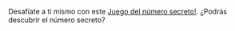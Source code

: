 Desafíate a ti mismo con este [Juego del número secreto!][juego].
¿Podrás descubrir el número secreto?

[juego]: https://maxenocmn.github.io/Secret_Game/ "Jugar al Juego Secreto"
